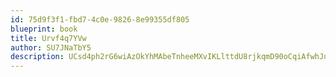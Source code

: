 ```yaml
---
id: 75d9f3f1-fbd7-4c0e-9826-8e99355df805
blueprint: book
title: Urvf4q7YVw
author: SU7JNaTbY5
description: UCsd4ph2rG6wiAzOkYhMAbeTnheeMXvIKLlttdU8rjkqmD90oCqiAfwhJuu6pSr3B0jfNA13vH5Ap6nZGZZOTk0nfAKT92BzqPJS
---
```

